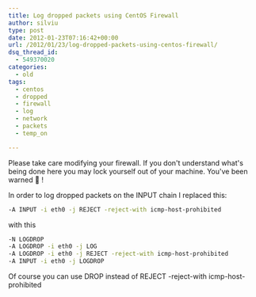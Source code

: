```yaml
---
title: Log dropped packets using CentOS Firewall
author: silviu
type: post
date: 2012-01-23T07:16:42+00:00
url: /2012/01/23/log-dropped-packets-using-centos-firewall/
dsq_thread_id:
  - 549370020
categories:
  - old
tags:
  - centos
  - dropped
  - firewall
  - log
  - network
  - packets
  - temp_on

---
```

Please take care modifying your firewall. If you don't understand what's being done here you may lock yourself out of your machine. You've been warned 🙂 !

In order to log dropped packets on the INPUT chain I replaced this:
```bash
-A INPUT -i eth0 -j REJECT -reject-with icmp-host-prohibited
```
with this
```bash
-N LOGDROP
-A LOGDROP -i eth0 -j LOG
-A LOGDROP -i eth0 -j REJECT -reject-with icmp-host-prohibited
-A INPUT -i eth0 -j LOGDROP
```
Of course you can use DROP instead of REJECT -reject-with icmp-host-prohibited